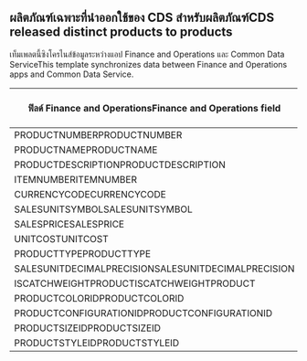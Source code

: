 ## <a name="cds-released-distinct-products-to-products"></a><span data-ttu-id="e29a0-101">ผลิตภัณฑ์เฉพาะที่นำออกใช้ของ CDS สำหรับผลิตภัณฑ์</span><span class="sxs-lookup"><span data-stu-id="e29a0-101">CDS released distinct products to products</span></span>

<span data-ttu-id="e29a0-102">เท็มเพลตนี้ซิงโครไนส์ข้อมูลระหว่างแอป Finance and Operations และ Common Data Service</span><span class="sxs-lookup"><span data-stu-id="e29a0-102">This template synchronizes data between Finance and Operations apps and Common Data Service.</span></span>

<span data-ttu-id="e29a0-103">ฟิลด์ Finance and Operations</span><span class="sxs-lookup"><span data-stu-id="e29a0-103">Finance and Operations field</span></span> | <span data-ttu-id="e29a0-104">ชนิดของการแม็ป</span><span class="sxs-lookup"><span data-stu-id="e29a0-104">Map type</span></span> | <span data-ttu-id="e29a0-105">ฟิลด์ Dynamics 365 อื่นๆ</span><span class="sxs-lookup"><span data-stu-id="e29a0-105">Other Dynamics 365 field</span></span> | <span data-ttu-id="e29a0-106">ค่าเริ่มต้น</span><span class="sxs-lookup"><span data-stu-id="e29a0-106">Default value</span></span>
---|---|---|---
<span data-ttu-id="e29a0-107">PRODUCTNUMBER</span><span class="sxs-lookup"><span data-stu-id="e29a0-107">PRODUCTNUMBER</span></span> | >> | <span data-ttu-id="e29a0-108">msdyn_productnumber</span><span class="sxs-lookup"><span data-stu-id="e29a0-108">msdyn_productnumber</span></span> | 
<span data-ttu-id="e29a0-109">PRODUCTNAME</span><span class="sxs-lookup"><span data-stu-id="e29a0-109">PRODUCTNAME</span></span> | >> | <span data-ttu-id="e29a0-110">name</span><span class="sxs-lookup"><span data-stu-id="e29a0-110">name</span></span> | 
<span data-ttu-id="e29a0-111">PRODUCTDESCRIPTION</span><span class="sxs-lookup"><span data-stu-id="e29a0-111">PRODUCTDESCRIPTION</span></span> | >> | <span data-ttu-id="e29a0-112">description</span><span class="sxs-lookup"><span data-stu-id="e29a0-112">description</span></span> | 
<span data-ttu-id="e29a0-113">ITEMNUMBER</span><span class="sxs-lookup"><span data-stu-id="e29a0-113">ITEMNUMBER</span></span> | >> | <span data-ttu-id="e29a0-114">msdyn_itemnumber</span><span class="sxs-lookup"><span data-stu-id="e29a0-114">msdyn_itemnumber</span></span> | 
<span data-ttu-id="e29a0-115">CURRENCYCODE</span><span class="sxs-lookup"><span data-stu-id="e29a0-115">CURRENCYCODE</span></span> | >> | <span data-ttu-id="e29a0-116">transactioncurrencyid.isocurrencycode</span><span class="sxs-lookup"><span data-stu-id="e29a0-116">transactioncurrencyid.isocurrencycode</span></span> | 
<span data-ttu-id="e29a0-117">SALESUNITSYMBOL</span><span class="sxs-lookup"><span data-stu-id="e29a0-117">SALESUNITSYMBOL</span></span> | >> | <span data-ttu-id="e29a0-118">defaultuomid.msdyn_symbol</span><span class="sxs-lookup"><span data-stu-id="e29a0-118">defaultuomid.msdyn_symbol</span></span> | 
<span data-ttu-id="e29a0-119">SALESPRICE</span><span class="sxs-lookup"><span data-stu-id="e29a0-119">SALESPRICE</span></span> | >> | <span data-ttu-id="e29a0-120">price</span><span class="sxs-lookup"><span data-stu-id="e29a0-120">price</span></span> | 
<span data-ttu-id="e29a0-121">UNITCOST</span><span class="sxs-lookup"><span data-stu-id="e29a0-121">UNITCOST</span></span> | >> | <span data-ttu-id="e29a0-122">currentcost</span><span class="sxs-lookup"><span data-stu-id="e29a0-122">currentcost</span></span> | 
<span data-ttu-id="e29a0-123">PRODUCTTYPE</span><span class="sxs-lookup"><span data-stu-id="e29a0-123">PRODUCTTYPE</span></span> | >> | <span data-ttu-id="e29a0-124">producttypecode</span><span class="sxs-lookup"><span data-stu-id="e29a0-124">producttypecode</span></span> | 
<span data-ttu-id="e29a0-125">SALESUNITDECIMALPRECISION</span><span class="sxs-lookup"><span data-stu-id="e29a0-125">SALESUNITDECIMALPRECISION</span></span> | >> | <span data-ttu-id="e29a0-126">quantitydecimal</span><span class="sxs-lookup"><span data-stu-id="e29a0-126">quantitydecimal</span></span> | <span data-ttu-id="e29a0-127">0</span><span class="sxs-lookup"><span data-stu-id="e29a0-127">0</span></span>
<span data-ttu-id="e29a0-128">ISCATCHWEIGHTPRODUCT</span><span class="sxs-lookup"><span data-stu-id="e29a0-128">ISCATCHWEIGHTPRODUCT</span></span> | >> | <span data-ttu-id="e29a0-129">msdyn_iscatchweight</span><span class="sxs-lookup"><span data-stu-id="e29a0-129">msdyn_iscatchweight</span></span> | 
<span data-ttu-id="e29a0-130">PRODUCTCOLORID</span><span class="sxs-lookup"><span data-stu-id="e29a0-130">PRODUCTCOLORID</span></span> | >> | <span data-ttu-id="e29a0-131">msdyn_productcolor.msdyn_productcolorname</span><span class="sxs-lookup"><span data-stu-id="e29a0-131">msdyn_productcolor.msdyn_productcolorname</span></span> | 
<span data-ttu-id="e29a0-132">PRODUCTCONFIGURATIONID</span><span class="sxs-lookup"><span data-stu-id="e29a0-132">PRODUCTCONFIGURATIONID</span></span> | >> | <span data-ttu-id="e29a0-133">msdyn_productconfiguration.msdyn_productconfiguration</span><span class="sxs-lookup"><span data-stu-id="e29a0-133">msdyn_productconfiguration.msdyn_productconfiguration</span></span> | 
<span data-ttu-id="e29a0-134">PRODUCTSIZEID</span><span class="sxs-lookup"><span data-stu-id="e29a0-134">PRODUCTSIZEID</span></span> | >> | <span data-ttu-id="e29a0-135">msdyn_productsize.msdyn_productsize</span><span class="sxs-lookup"><span data-stu-id="e29a0-135">msdyn_productsize.msdyn_productsize</span></span> | 
<span data-ttu-id="e29a0-136">PRODUCTSTYLEID</span><span class="sxs-lookup"><span data-stu-id="e29a0-136">PRODUCTSTYLEID</span></span> | >> | <span data-ttu-id="e29a0-137">msdyn_productstyle.msdyn_productstyle</span><span class="sxs-lookup"><span data-stu-id="e29a0-137">msdyn_productstyle.msdyn_productstyle</span></span> | 
